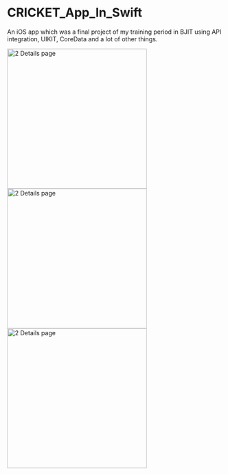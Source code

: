 # CRICKET_App_In_Swift
An iOS app which was a final project of my training period in BJIT using API integration, UIKIT, CoreData and a lot of other things.


<img width="325" alt="2 Details page" src="https://user-images.githubusercontent.com/69003347/222793761-b9c82472-673d-4fe3-aaa5-ee7adba1b392.png">

<img width="325" alt="2 Details page" src="https://user-images.githubusercontent.com/69003347/222794446-6357ad34-c313-4d68-a4ec-cf8650006897.png">

<img width="325" alt="2 Details page" src="https://user-images.githubusercontent.com/69003347/222795230-8ded18f6-d12d-4ecd-be69-371454e88f23.png">






